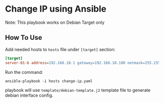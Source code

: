 # Change IP using Ansible

Note: This playbook works on Debian Target only

## How To Use
Add needed hosts to `hosts` file under `[target]` section:

```ini
[target]
server-01-b address=192.168.10.1 gateway=192.168.10.100 netmask=255.255.255.0
```

Run the command:
```shell
ansible-playbook -i hosts change-ip.yaml
```
playbook will use `template/debian-template.j2` template file to generate debian interface config.